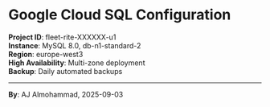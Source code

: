 # Google Cloud SQL Configuration

**Project ID**: fleet-rite-XXXXXX-u1  
**Instance**: MySQL 8.0, db-n1-standard-2  
**Region**: europe-west3  
**High Availability**: Multi-zone deployment  
**Backup**: Daily automated backups

---
**By**: AJ Almohammad, 2025-09-03

